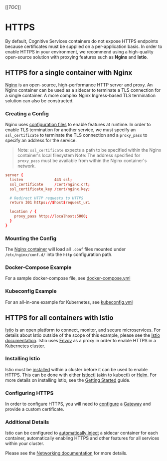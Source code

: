 [[_TOC_]]

# HTTPS
By default, Cognitive Services containers do not expose HTTPS endpoints because certificates must be supplied on a per-application basis. In order to enable HTTPS in your environment, we recommend using a high-quality open-source solution with proxying features such as **Nginx** and **Istio**.

## HTTPS for a single container with Nginx
[Nginx](https://www.nginx.com/resources/wiki/) is an open-source, high-performance HTTP server and proxy. An Nginx container can be used as a sidecar to terminate a TLS connection for a single container. A more complex Nginx Ingress-based TLS termination solution can also be constructed.

### Creating a Config
Nginx uses [configuration files](https://docs.nginx.com/nginx/admin-guide/basic-functionality/managing-configuration-files/) to enable features at runtime. In order to enable TLS termination for another service, we must specify an `ssl_certificate` to terminate the TLS connection and a `proxy_pass` to specify an address for the service.
> Note: `ssl_certificate` expects a path to be specified within the Nginx container's local filesystem
> Note: The address specified for `proxy_pass` must be available from within the Nginx container's network.
```conf
server {
  listen              443 ssl;
  ssl_certificate     /cert/nginx.crt;
  ssl_certificate_key /cert/nginx.key;

  # Redirect HTTP requests to HTTPS
  return 301 https://$host$request_uri

  location / {
    proxy_pass http://localhost:5000;
  }
}
```

### Mounting the Config
The [Nginx container](https://hub.docker.com/_/nginx) will load all `.conf` files mounted under `/etc/nginx/conf.d/` into the `http` configuration path.

### Docker-Compose Example
For a sample docker-compose file, see [docker-compose.yml](docker-compose.yml)

### Kubeconfig Example
For an all-in-one example for Kubernetes, see [kubeconfig.yml](kubeconfig.yml)

## HTTPS for all containers with Istio
[Istio](https://istio.io/docs/concepts/what-is-istio/) is an open platform to connect, monitor, and secure microservices. For details about Istio outside of the scope of this example, please see the [Istio documentation](https://istio.io/docs/). Istio uses [Envoy](https://blog.getambassador.io/envoy-vs-nginx-vs-haproxy-why-the-open-source-ambassador-api-gateway-chose-envoy-23826aed79ef) as a proxy in order to enable HTTPS in a Kubernetes cluster.

### Installing Istio
Istio must be [installed](https://istio.io/docs/setup/getting-started/) within a cluster before it can be used to enable HTTPS. This can be done with either [Istioctl](https://istio.io/docs/setup/install/istioctl/) (akin to kubectl) or [Helm](https://istio.io/docs/setup/install/helm/). For more details on installing Istio, see the [Getting Started](https://istio.io/docs/setup/getting-started/) guide.

### Configuring HTTPS
In order to configure HTTPS, you will need to [configure](https://istio.io/docs/tasks/traffic-management/ingress/ingress-control/#configuring-ingress-using-an-istio-gateway) a [Gateway](https://istio.io/docs/reference/config/networking/gateway/) and provide a custom certificate.

### Additional Details

Istio can be configured to [automatically inject](https://istio.io/docs/ops/configuration/mesh/injection-concepts/) a sidecar container for each container, automatically enabling HTTPS and other features for all services within your cluster.

Please see the [Networking documentation](https://istio.io/docs/reference/config/networking/) for more details.
